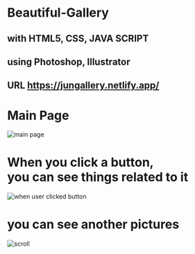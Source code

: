 # Beautiful-Gallery
## with HTML5, CSS, JAVA SCRIPT
## using Photoshop, Illustrator
## URL https://jungallery.netlify.app/

# Main Page
![main page](https://user-images.githubusercontent.com/69499549/89872778-6a4a9f80-dbf4-11ea-92be-217fabbee4a8.PNG)
# When you click a button,<br>you can see things related to it
![when user clicked button](https://user-images.githubusercontent.com/69499549/89872780-6b7bcc80-dbf4-11ea-83ba-b122876e3606.PNG)
# you can see another pictures
![scroll](https://user-images.githubusercontent.com/69499549/89872783-6c146300-dbf4-11ea-9fd6-6ef0990f188e.PNG)

